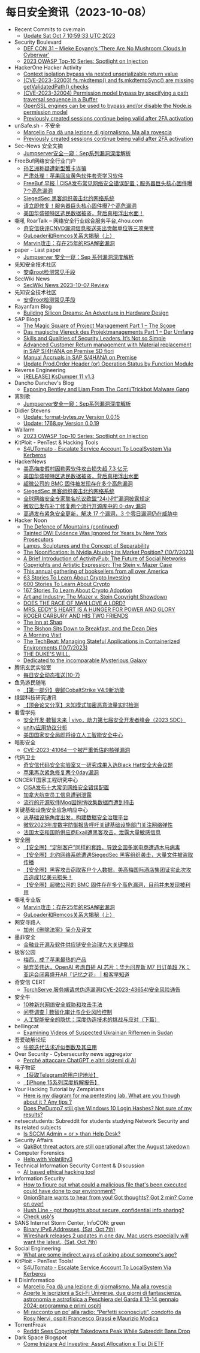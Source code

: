 # 每日安全资讯（2023-10-08）

- Recent Commits to cve:main
  - [Update Sat Oct  7 10:59:33 UTC 2023](https://github.com/trickest/cve/commit/d3edd5da325f77c53ef31ea90f107f833da4fe82)
- Security Boulevard
  - [DEF CON 31 –  Mieke Eoyang’s ‘There Are No Mushroom Clouds In Cyberwar’](https://securityboulevard.com/2023/10/def-con-31-mieke-eoyangs-there-are-no-mushroom-clouds-in-cyberwar/)
  - [2023 OWASP Top-10 Series: Spotlight on Injection](https://securityboulevard.com/2023/10/2023-owasp-top-10-series-spotlight-on-injection/)
- HackerOne Hacker Activity
  - [Context isolation bypass via nested unserializable return value](https://hackerone.com/reports/2138080)
  - [(CVE-2023-32003) fs.mkdtemp() and fs.mkdtempSync() are missing getValidatedPath() checks](https://hackerone.com/reports/2104567)
  - [(CVE-2023-32004) Permission model bypass by specifying a path traversal sequence in a Buffer](https://hackerone.com/reports/2104564)
  - [OpenSSL engines can be used to bypass and/or disable the Node.js permission model](https://hackerone.com/reports/2091137)
  - [Previously created sessions continue being valid after 2FA activation](https://hackerone.com/reports/1927360)
- unSafe.sh - 不安全
  - [Marcello Foa dà una lezione di giornalismo. Ma alla rovescia](https://buaq.net/go-187572.html)
  - [Previously created sessions continue being valid after 2FA activation](https://buaq.net/go-187570.html)
- Sec-News 安全文摘
  - [Jumpserver安全一窥：Sep系列漏洞深度解析](https://govuln.com/news/url/Krb3)
- FreeBuf网络安全行业门户
  - [孙艺洲称疑遭新型蟹卡诈骗](https://www.freebuf.com/articles/379819.html)
  - [严肃处理！苹果回应黄色软件套壳学习软件](https://www.freebuf.com/articles/379782.html)
  - [FreeBuf 早报 | CISA发布常见网络安全错误配置；服务器巨头核心固件曝7个高危漏洞](https://www.freebuf.com/news/379765.html)
  - [SiegedSec 黑客组织袭击北约网络系统](https://www.freebuf.com/news/379755.html)
  - [请立即修复！服务器巨头核心固件曝7个高危漏洞](https://www.freebuf.com/news/379751.html)
  - [美国华盛顿特区选民数据被盗，背后真相浮出水面！](https://www.freebuf.com/news/379742.html)
- 嘶吼 RoarTalk – 网络安全行业综合服务平台,4hou.com
  - [奇安信获评CNVD漏洞信息报送突出贡献单位等三项荣誉](https://www.4hou.com/posts/pom6)
  - [GuLoader和Remcos关系大揭秘（上）](https://www.4hou.com/posts/lkg5)
  - [Marvin攻击：存在25年的RSA解密漏洞](https://www.4hou.com/posts/qpn2)
- paper - Last paper
  - [Jumpserver 安全一窥：Sep 系列漏洞深度解析](https://paper.seebug.org/3043/)
- 先知安全技术社区
  - [安卓root检测常见手段](https://xz.aliyun.com/t/12891)
- SecWiki News
  - [SecWiki News 2023-10-07 Review](http://www.sec-wiki.com/?2023-10-07)
- 先知安全技术社区
  - [安卓root检测常见手段](https://xz.aliyun.com/t/12891)
- Rayanfam Blog
  - [Building Silicon Dreams: An Adventure in Hardware Design](https://rayanfam.com/topics/hardware-design-stack/)
- SAP Blogs
  - [The Magic Square of Project Management Part 1 – The Scope](https://blogs.sap.com/2023/10/07/the-magic-square-of-project-management-part-1-the-scope/)
  - [Das magische Viereck des Projektmanagements Part 1 – Der Umfang](https://blogs.sap.com/2023/10/07/das-magische-viereck-des-projektmanagements-part-1-der-umfang/)
  - [Skills and Qualities of Security Leaders. It’s Not so Simple](https://blogs.sap.com/2023/10/07/skills-and-qualities-of-security-leaders.-its-not-so-simple/)
  - [Advanced Customer Return management with Material replacement in SAP S/4HANA on Premise SD fiori](https://blogs.sap.com/2023/10/07/advanced-customer-return-management-with-material-replacement-in-sap-s-4hana-on-premise-sd-fiori/)
  - [Manual Accruals in SAP S/4HANA on Premise](https://blogs.sap.com/2023/10/07/manual-accruals-in-sap-s-4hana-on-premise/)
  - [Update Prod.Order Header (or) Operation Status by Function Module](https://blogs.sap.com/2023/10/07/update-prod.order-header-or-operation-status-by-function-module/)
- Reverse Engineering
  - [[RELEASE] KsDumper 11 v1.3](https://www.reddit.com/r/ReverseEngineering/comments/171uun0/release_ksdumper_11_v13/)
- Dancho Danchev's Blog
  - [Exposing Bentley and Liam From The Conti/Trickbot Malware Gang](https://ddanchev.blogspot.com/2023/10/exposing-bentley-and-liam-from.html)
- 离别歌
  - [Jumpserver安全一窥：Sep系列漏洞深度解析](https://www.leavesongs.com/PENETRATION/jumpserver-sep-2023-multiple-vulnerabilities-go-through.html)
- Didier Stevens
  - [Update: format-bytes.py Version 0.0.15](https://blog.didierstevens.com/2023/10/07/update-format-bytes-py-version-0-0-15/)
  - [Update: 1768.py Version 0.0.19](https://blog.didierstevens.com/2023/10/07/update-1768-py-version-0-0-19/)
- Wallarm
  - [2023 OWASP Top-10 Series: Spotlight on Injection](https://lab.wallarm.com/spotlight-on-injection/)
- KitPloit - PenTest & Hacking Tools
  - [S4UTomato - Escalate Service Account To LocalSystem Via Kerberos](http://www.kitploit.com/2023/10/s4utomato-escalate-service-account-to.html)
- HackerNews
  - [美高梅度假村因勒索软件攻击损失超 7.3 亿元](https://hackernews.cc/archives/45957)
  - [美国华盛顿特区选民数据被盗，背后真相浮出水面](https://hackernews.cc/archives/45953)
  - [超微公司的 BMC 固件被发现存在多个高危漏洞](https://hackernews.cc/archives/45948)
  - [SiegedSec 黑客组织袭击北约网络系统](https://hackernews.cc/archives/45943)
  - [全球网络安全专家联名抗议欧盟“24小时”漏洞披露规定](https://hackernews.cc/archives/45939)
  - [微软已发布补丁修复两个流行开源库中的 0-day 漏洞](https://hackernews.cc/archives/45935)
  - [高通发布紧急安全更新，解决 17 个漏洞，3 个零日漏洞仍在威胁中](https://hackernews.cc/archives/45928)
- Hacker Noon
  - [The Defence of Mountains (continued)](https://hackernoon.com/the-defence-of-mountains-continued?source=rss)
  - [Tainted DWI Evidence Was Ignored for Years by New York Prosecutors](https://hackernoon.com/tainted-dwi-evidence-was-ignored-for-years-by-new-york-prosecutors?source=rss)
  - [Lamps, Sculptures and the Concept of Separability](https://hackernoon.com/lamps-sculptures-and-the-concept-of-separability?source=rss)
  - [The Noonification: Is Nvidia Abusing its Market Position? (10/7/2023)](https://hackernoon.com/10-7-2023-noonification?source=rss)
  - [A Brief Introduction of ActivityPub: The Future of Social Networks](https://hackernoon.com/a-brief-introduction-of-activitypub-the-future-of-social-networks?source=rss)
  - [Copyrights and Artistic Expression: The Stein v. Mazer Case](https://hackernoon.com/copyrights-and-artistic-expression-the-stein-v-mazer-case?source=rss)
  - [This annual gathering of booksellers from all over America](https://hackernoon.com/this-annual-gathering-of-booksellers-from-all-over-america?source=rss)
  - [63 Stories To Learn About Crypto Investing](https://hackernoon.com/63-stories-to-learn-about-crypto-investing?source=rss)
  - [600 Stories To Learn About Crypto](https://hackernoon.com/600-stories-to-learn-about-crypto?source=rss)
  - [167 Stories To Learn About Crypto Adoption](https://hackernoon.com/167-stories-to-learn-about-crypto-adoption?source=rss)
  - [Art and Industry: The Mazer v. Stein Copyright Showdown](https://hackernoon.com/art-and-industry-the-mazer-v-stein-copyright-showdown?source=rss)
  - [DOES THE RACE OF MAN LOVE A LORD?](https://hackernoon.com/does-the-race-of-man-love-a-lord?source=rss)
  - [MRS. EDDY'S HEART IS A HUNGER FOR POWER AND GLORY](https://hackernoon.com/mrs-eddys-heart-is-a-hunger-for-power-and-glory?source=rss)
  - [ROGER CARBURY AND HIS TWO FRIENDS](https://hackernoon.com/roger-carbury-and-his-two-friends?source=rss)
  - [The Inn at Shap](https://hackernoon.com/the-inn-at-shap?source=rss)
  - [The Bishop Sits Down to Breakfast, and the Dean Dies](https://hackernoon.com/the-bishop-sits-down-to-breakfast-and-the-dean-dies?source=rss)
  - [A Morning Visit](https://hackernoon.com/a-morning-visit-p4gpqg1?source=rss)
  - [The TechBeat: Managing Stateful Applications in Containerized Environments (10/7/2023)](https://hackernoon.com/10-7-2023-techbeat?source=rss)
  - [THE DUKE'S WILL.](https://hackernoon.com/the-dukes-will?source=rss)
  - [Dedicated to the incomparable Mysterious Galaxy](https://hackernoon.com/dedicated-to-the-incomparable-mysterious-galaxy?source=rss)
- 腾讯玄武实验室
  - [每日安全动态推送(10-7)](https://mp.weixin.qq.com/s?__biz=MzA5NDYyNDI0MA==&mid=2651959370&idx=1&sn=b856a6ec0e5a664eda22f730ad76f748&chksm=8baed0d5bcd959c360bc0dcb19d02080a9b87565e32b76a53386a5a9e53d782695d0694eef40&scene=58&subscene=0#rd)
- 鱼凫游民随笔
  - [【第一部分】尝鲜CobaltStrike V4.9新功能](https://mp.weixin.qq.com/s?__biz=MzIxMDI0MzQzNQ==&mid=2650416385&idx=1&sn=e999ae7b76a56069eb0c93121959dd74&chksm=8f691f05b81e96137b8bf9955690f8509be30b2b4e8841e21200ebb722ef7a54c156d92e9a6d&scene=58&subscene=0#rd)
- 绿盟科技研究通讯
  - [【顶会论文分享】未知模式加密恶意流量实时检测](https://mp.weixin.qq.com/s?__biz=MzIyODYzNTU2OA==&mid=2247495954&idx=1&sn=a05f90933336b2cd9091cd0969aad94d&chksm=e84c57cddf3bdedbf5714ba7249686ff132091075df3e78a3c8328f1901a114d229b57b0833e&scene=58&subscene=0#rd)
- 看雪学苑
  - [安全开发·数智未来 | vivo，助力第七届安全开发者峰会（2023 SDC）](https://mp.weixin.qq.com/s?__biz=MjM5NTc2MDYxMw==&mid=2458521022&idx=1&sn=f97cf63d5a265bf3d7dc0707fec96286&chksm=b18d3d3486fab422b30e36f10e80251b0dd29220e824e2975f4f3420c44eb8963c3ec780563e&scene=58&subscene=0#rd)
  - [unity应用协议分析](https://mp.weixin.qq.com/s?__biz=MjM5NTc2MDYxMw==&mid=2458521022&idx=2&sn=6d463bcdff068632c337ec28f4e0ad3d&chksm=b18d3d3486fab422d3b7a0980ccd45639cbe882c5ff6cab600d9dece0f620e0fcf8fad5369f2&scene=58&subscene=0#rd)
  - [美国国家安全局即将设立人工智能安全中心](https://mp.weixin.qq.com/s?__biz=MjM5NTc2MDYxMw==&mid=2458521022&idx=3&sn=db257c9b082de7f03df6e5bcf23e3b4e&chksm=b18d3d3486fab422f743ea7a1711448d18abae78c9896b7c7c32e9bad12c87c6cecb56846708&scene=58&subscene=0#rd)
- 暗影安全
  - [CVE-2023-41064一个被严重低估的核弹漏洞](https://mp.weixin.qq.com/s?__biz=MzI2MzA3OTgxOA==&mid=2657164861&idx=1&sn=82647f320c8bfe056b3d391169089f8a&chksm=f1d4ecd8c6a365ce9f6e41023e895e42acb6ee793af7d696ae8ca16de0f5d9098e1e1482bf67&scene=58&subscene=0#rd)
- 代码卫士
  - [奇安信代码安全实验室又一研究成果入选Black Hat安全大会议题](https://mp.weixin.qq.com/s?__biz=MzI2NTg4OTc5Nw==&mid=2247517781&idx=1&sn=7de4752ffc401015af992cdeb5a59190&chksm=ea94b73fdde33e291aefe181c48295af31020008cfd2cdada01ec5b4c07c15f6dd95db6c63c0&scene=58&subscene=0#rd)
  - [苹果再次紧急修复两个0day漏洞](https://mp.weixin.qq.com/s?__biz=MzI2NTg4OTc5Nw==&mid=2247517781&idx=2&sn=bb997e52e822a85d9557210284c73b30&chksm=ea94b73fdde33e296eebdd3ed4abe65621d3260c720dc544dd1bf5b285f4673167b913728d31&scene=58&subscene=0#rd)
- CNCERT国家工程研究中心
  - [CISA发布十大常见网络安全错误配置](https://mp.weixin.qq.com/s?__biz=MzUzNDYxOTA1NA==&mid=2247540252&idx=1&sn=8ee705259eb0efeb3ff52cb7f8264bbd&chksm=fa93e8ddcde461cb2a0e7f6ca5eb5e5ff3522b7c9a8ae893063a159afec978163502588c8e59&scene=58&subscene=0#rd)
  - [加拿大航空员工信息遭到泄露](https://mp.weixin.qq.com/s?__biz=MzUzNDYxOTA1NA==&mid=2247540252&idx=2&sn=45b42176df02e34c76a61563289dbc44&chksm=fa93e8ddcde461cb28d1abe4a97eb31325e134f537c331dd89d714c9ac2e5f38b46cbfb1159d&scene=58&subscene=0#rd)
  - [流行的开源软件Moq因悄悄收集数据而遭到抨击](https://mp.weixin.qq.com/s?__biz=MzUzNDYxOTA1NA==&mid=2247540252&idx=3&sn=98e0037a79e3671234db4c67ae052901&chksm=fa93e8ddcde461cbddfb57c7a2179a384d5079cf900bb9f07bf73a653d41180b7335e486b0e4&scene=58&subscene=0#rd)
- 关键基础设施安全应急响应中心
  - [从基础设施角度出发，构建数据安全治理平台](https://mp.weixin.qq.com/s?__biz=MzkyMzAwMDEyNg==&mid=2247539999&idx=1&sn=8726683a3abc6bf7033a0bc5afbba00f&chksm=c1e9d14ef69e585810ca1c085a5c127da0f103608066aaac5bb4df4c9f78b6ee2c65e95eb621&scene=58&subscene=0#rd)
  - [微软2023年度数字防御报告呼吁关键基础设施部门关注网络弹性](https://mp.weixin.qq.com/s?__biz=MzkyMzAwMDEyNg==&mid=2247539999&idx=2&sn=460ded1a39c29a0972a1e06ff9200e5e&chksm=c1e9d14ef69e5858c970f54fcf49ef58ff73e1fe299f9b70c34781f517d3ea045fa912a0f54c&scene=58&subscene=0#rd)
  - [法国太空和国防供应商Exail遭黑客攻击，泄露大量敏感信息](https://mp.weixin.qq.com/s?__biz=MzkyMzAwMDEyNg==&mid=2247539999&idx=3&sn=7ffb015fe75ab26e8e4b777c0c9abe81&chksm=c1e9d14ef69e5858db7906c9df99b70b8f786a2be6c5a040760ea7e8e171b6de1fca7766dc33&scene=58&subscene=0#rd)
- 安全圈
  - [【安全圈】“定制客户”同样的套路，导致全国多家电商遭遇木马病毒](https://mp.weixin.qq.com/s?__biz=MzIzMzE4NDU1OQ==&mid=2652046064&idx=1&sn=281a482b3414e0f6f1db32ce33a818e3&chksm=f36e2eb0c419a7a66dc1f9ad93e77c5b8ac4ff464f369ddcf7d03ac85a34a070527d01fdbdf6&scene=58&subscene=0#rd)
  - [【安全圈】北约网络系统遭遇SiegedSec 黑客组织袭击，大量文件被盗取传播](https://mp.weixin.qq.com/s?__biz=MzIzMzE4NDU1OQ==&mid=2652046064&idx=2&sn=6957d0736bc02174148d0187d3fdea71&chksm=f36e2eb0c419a7a65a0e15a4f73140ac4b45d83eb94b7fd2a2b958103dbf6ea3cbecb4af1e68&scene=58&subscene=0#rd)
  - [【安全圈】黑客攻击窃取客户个人数据，美高梅国际酒店集团证实此次攻击造成1亿美元损失！](https://mp.weixin.qq.com/s?__biz=MzIzMzE4NDU1OQ==&mid=2652046064&idx=3&sn=b9f34822370e5de3015f053ed22d3a3c&chksm=f36e2eb0c419a7a6960c33e8c8de7738808dbbc6d431e4b9bcedbf02c5dc6a13d2d13f6cf43f&scene=58&subscene=0#rd)
  - [【安全圈】超微公司的 BMC 固件存在多个高危漏洞，目前并未发现被利用](https://mp.weixin.qq.com/s?__biz=MzIzMzE4NDU1OQ==&mid=2652046064&idx=4&sn=4a15ab8155f38a01162ef9703c111040&chksm=f36e2eb0c419a7a612ee67a9c54b6f98fa613a7bce79d8cdbb77d5497aa01648591c76257874&scene=58&subscene=0#rd)
- 嘶吼专业版
  - [Marvin攻击：存在25年的RSA解密漏洞](https://mp.weixin.qq.com/s?__biz=MzI0MDY1MDU4MQ==&mid=2247568273&idx=1&sn=992cafe6843523f8e3f6ed8402bfa292&chksm=e9141babde6392bd129d75907b0bd3a326c11a52252c3be2924dbddf59560dca39564d0cf909&scene=58&subscene=0#rd)
  - [GuLoader和Remcos关系大揭秘（上）](https://mp.weixin.qq.com/s?__biz=MzI0MDY1MDU4MQ==&mid=2247568273&idx=2&sn=30602ae47a5a71ee35d556b643031668&chksm=e9141babde6392bdfa5ce5cec02d77dfc13e229c44a367f32f1f3c90b11f62bfc4bd948acc01&scene=58&subscene=0#rd)
- 网安寻路人
  - [加州《删除法案》简介及译文](https://mp.weixin.qq.com/s?__biz=MzIxODM0NDU4MQ==&mid=2247500457&idx=1&sn=8caebbe94a1bed382bb061ba84c81a8b&chksm=97e97f43a09ef655c5a8256e598352739625e095a810fde22151f5a5cad8df5051053e327303&scene=58&subscene=0#rd)
- 墨菲安全
  - [金融业开源及软件供应链安全治理六大关键挑战](https://mp.weixin.qq.com/s?__biz=MzkwOTM0MjI5NQ==&mid=2247487697&idx=1&sn=4364b353e557a0eeb3149ab72f610bf5&chksm=c13d73e9f64afaff9d197078e930b74cab8ff65a200152fb6ab376374cb542741deae433fae7&scene=58&subscene=0#rd)
- 极客公园
  - [梅西，成了苹果最热的产品](https://mp.weixin.qq.com/s?__biz=MTMwNDMwODQ0MQ==&mid=2653015285&idx=1&sn=cdf63525296c5318648cb6da93edb1b0&chksm=7e54b1434923385541fe2f16258d4de361c7df464c7ca28e619d06f5e52ec1a67e88a422fd7e&scene=58&subscene=0#rd)
  - [抛弃英伟达，OpenAI 考虑自研 AI 芯片；华为问界新 M7 日订单超 7K；亚运会闭幕盛开AR「记忆之花」 | 极客早知道](https://mp.weixin.qq.com/s?__biz=MTMwNDMwODQ0MQ==&mid=2653015284&idx=1&sn=47fddf61129a5505920753d3da2d6ebe&chksm=7e54b14249233854eb1c0de3239266607a2c090ed816b7b279f8e5bfcc5811c4694b37d115fa&scene=58&subscene=0#rd)
- 奇安信 CERT
  - [TorchServe 服务端请求伪造漏洞(CVE-2023-43654)安全风险通告](https://mp.weixin.qq.com/s?__biz=MzU5NDgxODU1MQ==&mid=2247499672&idx=1&sn=e30ef1f59746163245bb8740445e0291&chksm=fe79db00c90e521621b1351559271226686498a2e28f693b690502e1ef901ac14cfb3b89e93e&scene=58&subscene=0#rd)
- 安全牛
  - [10种新兴网络安全威胁和攻击手法](https://mp.weixin.qq.com/s?__biz=MjM5Njc3NjM4MA==&mid=2651125858&idx=1&sn=61bc94b19a2ad97d3b019c163d12b2ff&chksm=bd1448b18a63c1a7a20edda57c8cc0dcd3194c129a805de93b742f81c30ebd8cffbe2f92ef91&scene=58&subscene=0#rd)
  - [问卷调查 | 数智化审计与企业风险控制](https://mp.weixin.qq.com/s?__biz=MjM5Njc3NjM4MA==&mid=2651125858&idx=2&sn=8e1d21927e610fc140c46ba491b505e1&chksm=bd1448b18a63c1a7fa43b9ce3d63aa4320a09503c8bfc4b794753ddb9706b38dc185fc14184e&scene=58&subscene=0#rd)
  - [人工智能安全的隐忧：深度伪造技术的挑战与应对（下篇）](https://mp.weixin.qq.com/s?__biz=MjM5Njc3NjM4MA==&mid=2651125858&idx=3&sn=8c6b925e0577c823b718ef5938db4660&chksm=bd1448b18a63c1a7b3a6b7bafb20dd03dc488b3343dcc5aa1e7bfc669434788118e2f83378f6&scene=58&subscene=0#rd)
- bellingcat
  - [Examining Videos of Suspected Ukrainian Riflemen in Sudan](https://www.bellingcat.com/news/2023/10/07/examining-videos-of-suspected-ukrainian-riflemen-in-sudan/)
- 吾爱破解论坛
  - [牛顿迭代法求近似倒数及其应用](https://mp.weixin.qq.com/s?__biz=MjM5Mjc3MDM2Mw==&mid=2651139766&idx=1&sn=0c43c9cb4d80e57a6d010489fdab30e6&chksm=bd50bee28a2737f40fec5cc6cfb7111d8a6ce1a91063fb9bbaffd9e3dbcebdd76e36170a58c0&scene=58&subscene=0#rd)
- Over Security - Cybersecurity news aggregator
  - [Perché attaccare ChatGPT e altri sistemi di AI](https://www.guerredirete.it/perche-attaccare-chatgpt-e-altri-sistemi-di-ai/)
- 电子物证
  - [【获取Telegram的用户IP地址】](https://mp.weixin.qq.com/s?__biz=MzAwNDcwMDgzMA==&mid=2651046043&idx=1&sn=d5d3c78cb02977ecb2a0c5ed7526e8f1&chksm=80d08f6ab7a7067c80fad24814694511131076160dcc7ec989b90d5e8cb5febe83974e0d4d7a&scene=58&subscene=0#rd)
  - [【iPhone 15系列深度拆解报告】](https://mp.weixin.qq.com/s?__biz=MzAwNDcwMDgzMA==&mid=2651046043&idx=2&sn=6eaa44ab891083d1432258a09d20a10d&chksm=80d08f6ab7a7067cf8e2476c108efd4cac0e708ab206e3acbf595b1dcac7c4ca5edb2e589170&scene=58&subscene=0#rd)
- Your Hacking Tutorial by Zempirians
  - [Here is my diagram for ma pentesting lab. What are you though about it ? Any tips ?](https://www.reddit.com/r/HowToHack/comments/172kh9i/here_is_my_diagram_for_ma_pentesting_lab_what_are/)
  - [Does PwDump7 still give Windows 10 Login Hashes? Not sure of my results?](https://www.reddit.com/r/HowToHack/comments/172dv3k/does_pwdump7_still_give_windows_10_login_hashes/)
- netsecstudents: Subreddit for students studying Network Security and its related subjects
  - [Is SCCM Admin = or > than Help Desk?](https://www.reddit.com/r/netsecstudents/comments/171x5d2/is_sccm_admin_or_than_help_desk/)
- Security Affairs
  - [QakBot threat actors are still operational after the August takedown](https://securityaffairs.com/152087/cyber-crime/qakbot-threat-actors-still-operational.html)
- Computer Forensics
  - [Help with Volatility3](https://www.reddit.com/r/computerforensics/comments/171u1lp/help_with_volatility3/)
- Technical Information Security Content & Discussion
  - [AI based ethical hacking tool](https://www.reddit.com/r/netsec/comments/171tr6j/ai_based_ethical_hacking_tool/)
- Information Security
  - [How to figure out what could a malicious file that's been executed could have done to our environment?](https://www.reddit.com/r/Information_Security/comments/1728nlb/how_to_figure_out_what_could_a_malicious_file/)
  - [OnionShare wants to hear from you! Got thoughts? Got 2 min? Come on over!](https://www.reddit.com/r/Information_Security/comments/172573j/onionshare_wants_to_hear_from_you_got_thoughts/)
  - [Hush Line - got thoughts about secure, confidential info sharing?](https://www.reddit.com/r/Information_Security/comments/172561r/hush_line_got_thoughts_about_secure_confidential/)
  - [Check usb's](https://www.reddit.com/r/Information_Security/comments/171zlha/check_usbs/)
- SANS Internet Storm Center, InfoCON: green
  - [Binary IPv6 Addresses, (Sat, Oct 7th)](https://isc.sans.edu/diary/rss/30290)
  - [Wireshark releases 2 updates in one day. Mac users especially will want the latest., (Sat, Oct 7th)](https://isc.sans.edu/diary/rss/30288)
- Social Engineering
  - [What are some indirect ways of asking about someone's age?](https://www.reddit.com/r/SocialEngineering/comments/171woe5/what_are_some_indirect_ways_of_asking_about/)
- KitPloit - PenTest Tools!
  - [S4UTomato - Escalate Service Account To LocalSystem Via Kerberos](http://www.kitploit.com/2023/10/s4utomato-escalate-service-account-to.html)
- Il Disinformatico
  - [Marcello Foa dà una lezione di giornalismo. Ma alla rovescia](http://attivissimo.blogspot.com/2023/10/marcello-foa.html)
  - [Aperte le iscrizioni a Sci-Fi Universe, due giorni di fantascienza, astronomia e astrofisica a Peschiera del Garda il 13-14 gennaio 2024: programma e primi ospiti](http://attivissimo.blogspot.com/2023/10/aperte-le-iscrizioni-sci-fi-universe.html)
  - [Mi racconto un po’ alla radio: “Perfetti sconosciuti”, condotto da Rosy Nervi, ospiti Francesco Grassi e Maurizio Modica](http://attivissimo.blogspot.com/2023/10/mi-racconto-un-po-alla-radio-perfetti.html)
- TorrentFreak
  - [Reddit Sees Copyright Takedowns Peak While Subreddit Bans Drop](https://torrentfreak.com/reddit-sees-copyright-takedowns-peak-while-subreddit-bans-drop-231007/)
- Dark Space Blogspot
  - [Come Iniziare Ad Investire: Asset Allocation e Tipi Di ETF](http://darkwhite666.blogspot.com/2023/10/come-iniziare-ad-investire-asset.html)
